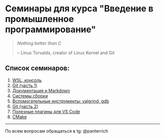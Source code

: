 # Семинары для курса "Введение в промышленное программирование"

> _Nothing better than C_
>
> – Linus Torvalds, creator of Linux Kernel and Git


## Список семинаров:

1. [WSL, консоль](sem1)
2. [Git (часть 1)](sem2)
3. [Документация и Markdown](sem3)
4. [Системы сборки](sem4)
5. [Вспомогательные инструменты: valgrind, gdb](sem5)
6. [Git (часть 2)](sem6)
7. [Полезные плагины для VS Code](sem7)
8. [CMake](sem8)

---
По всем вопросам обращаться в tg: @panterrich
